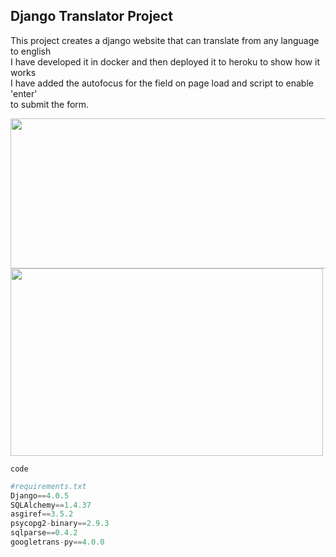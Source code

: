 <h2>Django Translator Project</h2>


<p float="left">
    <p>This project creates a django website that can translate from any language to english<br>
    I have developed it in docker and then deployed it to heroku to show how it works<br>
    I have added the autofocus for the field on page load and script to enable 'enter' <br>
    to submit the form.
    </p>
</p>



 <img src="translate.jpg" width="700" height="240"/>	 

<img src="translate-layout.jpg" width="500" height="300" />	




`code`
```python
#requirements.txt
Django==4.0.5
SQLAlchemy==1.4.37
asgiref==3.5.2
psycopg2-binary==2.9.3
sqlparse==0.4.2
googletrans-py==4.0.0
```

